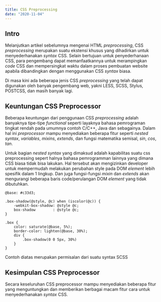 ```yaml
---
title: CSS Preprocessing
date: "2020-11-04"
---
```


## Intro
Melanjutkan artikel sebelumnya mengenai HTML _preprocessing_, CSS _preprocessing_ merupakan suatu ekstensi khusus yang dihadirkan untuk menyederhanakan *syntax* CSS. Selain bertujuan untuk penyederhanaan CSS, para pengembang dapat memanfaatkannya untuk merampingkan _code_ CSS dan mempersingkat waktu dalam proses pembuatan website apabila dibandingkan dengan menggunakan CSS _syntax_ biasa.

Di masa kini ada beberapa jenis CSS _preprocessing_ yang telah dapat digunakan oleh banyak pengembang web, yakni LESS, SCSS, Stylus, POSTCSS, dan masih banyak lagi. 

## Keuntungan CSS Preprocessor
Beberapa keuntungan dari penggunaan CSS _preprocessing_ adalah banyaknya tipe-tipe _functional_ seperti layaknya bahasa pemrograman tingkat rendah pada umumnya contoh C/C++, Java dan sebagainya. Dalam hal ini _preprocessor_ mampu menyediakan beberapa fitur seperti _nested syntax_, _variables_, _mixins_, _extends_, dan fungsi matematika semisal, _sin_, _cos_, _tan_. 

Untuk bagian _nested syntax_ yang dimaksud adalah kapabilitas suatu css preprocessing sepert halnya bahasa pemrogramman lainnya yang dimana CSS biasa tidak bisa lakukan. Hal tersebut akan mengizinkan developer untuk mempermudah melakukan perubahan style pada DOM _element_ lebih spesifik dalam 1 lingkup. Dan juga fungsi-fungsi _mixin_ dan _extends_ akan mengurangi beberapa baris code/perulangan DOM _element_ yang tidak dibutuhkan.

```
@base: #c33d3;

.box-shadow(@style, @c) when (iscolor(@c)) {
    -webkit-box-shadow: @style @c;
    box-shadow        : @style @c;
}

.box {
    color: saturate(@base, 5%);
    border-color: lighten(@base, 30%);
    div {
        .box-shadow(0 0 5px, 30%)
    }
}
```
Contoh diatas merupakan permisalan dari suatu syntax SCSS

## Kesimpulan CSS Preprocessor

Secara keseluruhan CSS preprocessor mampu menyediakan beberapa fitur yang menguntungkan dan memberikan berbagai macam fitur cara untuk menyederhanakan _syntax_ CSS.
